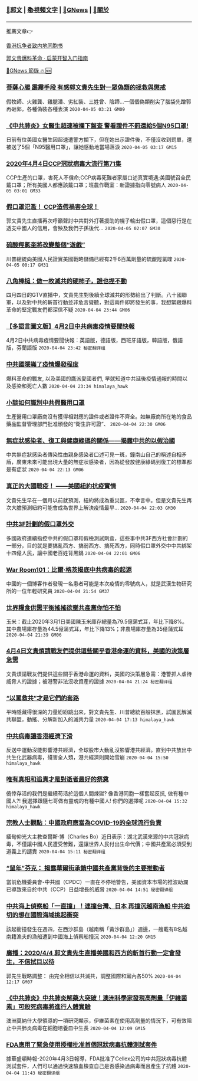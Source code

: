 ###  [:eagle:郭文](https://github.com/ourhimalayas/txt) | [:books:視頻文字](https://github.com/ourhimalayas/txt/blob/master/content/README.md) | [:newspaper:GNews](https://github.com/ourhimalayas/txt/blob/master/content/gnews/README.md) | [:pray:關於](https://github.com/ourhimalayas/home/tree/master/about)
---

推薦文章:point_right:

[香港抗争者致内地同胞书](https://github.com/ourhimalayas/news/blob/master/2019/08/a_letter_from_the_hong_kong_people.md)

[郭文贵爆料革命 · 启蒙开智入门指南](https://github.com/ourhimalayas/txt/issues/1)

[:newspaper:GNews 節錄 :fire: :new:](https://github.com/ourhimalayas/txt/blob/master/content/gnews/README.md) 



### [菩薩心腸 霹靂手段 有感郭文貴先生對一眾偽類的拯救與懲戒](/content/gnews/1/README.md)

假牧師、火雞龔、雞腿潘、劣紅裝、三姓曾、陰蹄...一個個偽類削尖了腦袋先蹭郭再砸郭，各種偽裝各種表演  `2020-04-05 03:21 GM09`

### [《中共肺炎》女醫生超速被攔下盤查 警看證件不罰還給5個N95口罩!](/content/gnews/2/README.md)

日前有位美國女醫生因超速遭警方攔下，但在她出示證件後，不僅沒收到罰單，還被送了5個「N95醫用口罩」，讓她感動地當場落淚  `2020-04-05 03:17 GM15`

### [2020年4月4日CCP冠狀病毒大流行第71集](/content/gnews/3/README.md)

CCP生產的口罩，害死人不償命;CCP病毒死難者家屬口述真實境遇;美國號召全民戴口罩；所有美國人都應該戴口罩；班農作戰室：新證據指向零號病人  `2020-04-05 03:01 GM33`

### [假口罩氾濫！ CCP造假禍害全球！](/content/gnews/4/README.md)

郭文貴先生直播再次呼籲聲討中共對外打著援助的幌子輸出假口罩，這個惡行是在透支中國人的信用，會殃及我們子孫後代...  `2020-04-05 02:07 GM30`

### [硫酸羥氯奎將改變整個“遊戲”](/content/gnews/5/README.md)

川普總統向美國人民證實美國戰略儲備已經有2千6百萬劑量的硫酸羥氯喹  `2020-04-05 00:17 GM31`

### [八角棒槌：做一枚滅共的硬柿子，誰也捏不動](/content/gnews/6/README.md)

四月四日的GTV直播中，文貴先生對後續全球滅共的形勢給出了判斷。八十國聯軍，以及對中共的斬首行動並非危言聳聽，對這兩件即將發生的事，我想緊跟爆料革命的堅定戰友們都深信不疑  `2020-04-04 23:44 GM06`

### [【多語言圖文版】4月2日中共病毒疫情要聞快報](/content/gnews/7/README.md)

4月2日中共病毒疫情要聞快報：英語版，德語版，西班牙語版，韓語版，俄語版，芬蘭語版  `2020-04-04 23:42 秘密翻译组`

### [中共國隱瞞了疫情爆發程度](/content/gnews/8/README.md)

爆料革命的戰友, 以及美國的鷹派愛國者們, 早就知道中共延後疫情通報的時間以及感染和死亡人數  `2020-04-04 23:34 himalaya_hawk`

### [小談如何識別中共假醫用口罩](/content/gnews/9/README.md)

生產醫用口罩廠商沒有獲得相對應的證件或者證件不齊全。如無廠商所在地的食品藥品監督管理部門批准頒發的“衛生許可證”、  `2020-04-04 22:30 GM06`

### [無症狀感染者、復工與健康綠碼的關係——揭露中共的以假治國](/content/gnews/10/README.md)

中共無症狀感染者傳染性由親身感染者口述可見一斑，鐘南山自己的稱述自相矛盾，廣東未來可能出現大量的無症狀感染者，因為從發放健康綠碼到復工的標準都是有症狀  `2020-04-04 22:13 GM06`

### [真正的大國戰疫！ ——美國紐約抗疫實情](/content/gnews/11/README.md)

文貴先生早在一個月以前就預測，紐約將成為重災區，不幸言中。但是文貴先生再次大膽預測紐約可能會成為世界上解決疫情最早...  `2020-04-04 22:03 GM30`

### [中共3F計劃的假口罩外交](/content/gnews/12/README.md)

多國政府連續指控中共的假口罩和假檢測試劑盒，這些事中共3F西方社會計劃的一部分，目的就是要搞亂西方、搞弱西方、搞死西方，同時假口罩外交中中共綁架十四億人民，讓中國老百姓背黑鍋  `2020-04-04 22:01 GM06`

### [War Room101：比爾·格茨揭底中共病毒的起源](/content/gnews/13/README.md)

中國的一個博客作者發現一名患者可能是本次疫情的零號病人，就是武漢生物研究所的一位年輕研究員  `2020-04-04 21:54 GM37`

### [世界糧食供需平衡搖搖欲墜共產黨你怕不怕](/content/gnews/14/README.md)

玉米：截止2020年3月1日美國陳玉米庫存總量為79.5億蒲式耳，年比下降8%。其中農場庫存量為44.5億蒲式耳，年比下降13%；非農場庫存量為35億蒲式耳  `2020-04-04 21:39 GM06`

### [4月4日文貴煩請戰友們提供這些關乎香港命運的資料，美國的決策層急需](/content/gnews/15/README.md)

文貴煩請戰友們提供這些關乎香港命運的資料，美國的決策層急需：港警抓人虐待威脅人的證據；被港警非法沒收資產的證據  `2020-04-04 21:24 秘密翻译组`

### [“以罵救共”才是它們的套路](/content/gnews/16/README.md)

平時隱藏得很深的力量紛紛跳出來，對文貴先生、川普總統百般抹黑，試圖瓦解滅共聯盟，動搖、分解新加入的滅共力量  `2020-04-04 17:13 himalaya_hawk`

### [中共病毒讓香港經濟下滑](/content/gnews/17/README.md)

反送中運動沒能影響港共經濟，全球股市大動亂沒影響港共經濟。直到中共放出中共生化武器病毒，殘害全人類，港共經濟則開始雪崩  `2020-04-04 15:50 himalaya_hawk`

### [唯有真相和追責才是對逝者最好的祭奠](/content/gnews/18/README.md)

僥倖存活的我們是繼續苟活於這個人間煉獄? 像香港同胞一樣奮起反抗, 做有種中國人?! 我選擇跟隨七哥做有靈魂的有種中國人! 你們的選擇呢  `2020-04-04 15:32 himalaya_hawk`

### [宗教人士觀點：中國政府應當為COVID-19的全球流行負責](/content/gnews/19/README.md)

緬甸仰光大主教查爾斯·博（Charles Bo）近日表示：湖北武漢來源的中共冠狀病毒，不僅讓中國人民遭受苦難，還讓世界人民付出生命代價；中國共產黨必須受到道義上的譴責  `2020-04-04 15:11 秘密翻译组`

### [“鼠年”芬克： 揭露華爾街承銷中國共產黨背後的主要推動者](/content/gnews/20/README.md)

當前危機委員會-中共國（CPDC）一直在不停地警告，美國資本市場的推波助瀾已導致來自於中共（CCP）日益增長的威脅  `2020-04-04 14:51 秘密翻译组`

### [中共海上偵察船「一直撞」！連撞台灣、日本 再撞沉越南漁船 中共迫切的想在國際海域挑起衝突](/content/gnews/21/README.md)

該起衝撞發生在週四，在西沙群島（越南稱「黃沙群島」）週邊，一艘載有8名越南籍漁夫的漁船遭到中國海上偵察船撞沉  `2020-04-04 12:20 GM15`

### [廣播：2020/4/4 郭文貴先生直播美國和西方的斬首行動一定會發生，不信拭目以待](/content/gnews/22/README.md)

郭先生戰略調整： 由完全相信以共滅共，調整國際和黨內各50%  `2020-04-04 12:17 GM07`

### [《中共肺炎》中共肺炎解藥大突破！澳洲科學家發現高劑量「伊維菌素」可殺死病毒將進行人體實驗](/content/gnews/23/README.md)

澳洲莫納什大學領導的一項研究顯示，伊維菌素在使用高劑量的情況下，可有效阻止中共肺炎病毒在細胞培養皿中生長  `2020-04-04 12:09 GM15`

### [FDA應用了緊急使用授權批准首個冠狀病毒抗體測試套件](/content/gnews/24/README.md)

據華盛頓時報-2020年4月3日報導，FDA批准了Cellex公司的中共冠狀病毒抗體測試套件，人們可以通過快速驗血檢查自己是否感染過病毒而且產生了抗體  `2020-04-04 11:43 秘密翻译组`

